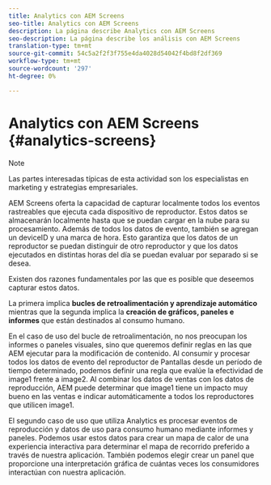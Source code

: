```yaml
---
title: Analytics con AEM Screens
seo-title: Analytics con AEM Screens
description: La página describe Analytics con AEM Screens
seo-description: La página describe los análisis con AEM Screens
translation-type: tm+mt
source-git-commit: 54c5a2f2f3f755e4da4028d54042f4bd8f2df369
workflow-type: tm+mt
source-wordcount: '297'
ht-degree: 0%

---
```



# Analytics con AEM Screens {#analytics-screens}

>[!NOTE]
>
>Las partes interesadas típicas de esta actividad son los especialistas en marketing y estrategias empresariales.

AEM Screens oferta la capacidad de capturar localmente todos los eventos rastreables que ejecuta cada dispositivo de reproductor. Estos datos se almacenarán localmente hasta que se puedan cargar en la nube para su procesamiento. Además de todos los datos de evento, también se agregan un deviceID y una marca de hora. Esto garantiza que los datos de un reproductor se puedan distinguir de otro reproductor y que los datos ejecutados en distintas horas del día se puedan evaluar por separado si se desea.

Existen dos razones fundamentales por las que es posible que deseemos capturar estos datos.

La primera implica **bucles de retroalimentación y aprendizaje automático** mientras que la segunda implica la **creación de gráficos, paneles e informes** que están destinados al consumo humano.

En el caso de uso del bucle de retroalimentación, no nos preocupan los informes o paneles visuales, sino que queremos definir reglas en las que AEM ejecutar para la modificación de contenido. Al consumir y procesar todos los datos de evento del reproductor de Pantallas desde un período de tiempo determinado, podemos definir una regla que evalúe la efectividad de image1 frente a image2. Al combinar los datos de ventas con los datos de reproducción, AEM puede determinar que image1 tiene un impacto muy bueno en las ventas e indicar automáticamente a todos los reproductores que utilicen image1.

El segundo caso de uso que utiliza Analytics es procesar eventos de reproducción y datos de uso para consumo humano mediante informes y paneles.
Podemos usar estos datos para crear un mapa de calor de una experiencia interactiva para determinar el mapa de recorrido preferido a través de nuestra aplicación. También podemos elegir crear un panel que proporcione una interpretación gráfica de cuántas veces los consumidores interactúan con nuestra aplicación.


